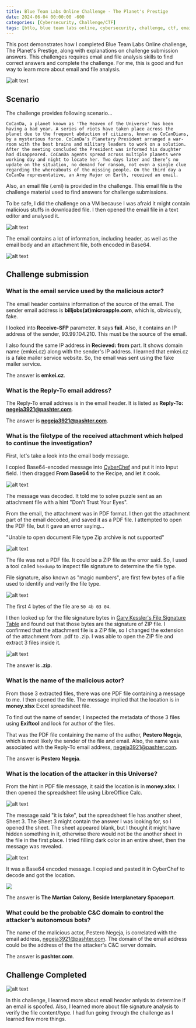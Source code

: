 ```yaml
---
title: Blue Team Labs Online Challenge - The Planet's Prestige
date: 2024-06-04 00:00:00 -600
categories: [Cybersecurity, Challenge/CTF]
tags: [btlo, blue team labs online, cybersecurity, challenge, ctf, email analysis, file analysis]
---
```


This post demonstrates how I completed Blue Team Labs Online challenge, The Planet's Prestige, along with explanations on challenge submission answers. This challenges requires email and file analysis skills to find correct answers and complete the challenge. For me, this is good and fun way to learn more about email and file analysis.

![alt text](../assets/img/screenshots/btlo/planet01.PNG)

## Scenario

The challenge provides following scenario...
```
CoCanDa, a planet known as 'The Heaven of the Universe' has been having a bad year. A series of riots have taken place across the planet due to the frequent abduction of citizens, known as CoCanDians, by a mysterious force. CoCanDa’s Planetary President arranged a war-room with the best brains and military leaders to work on a solution. After the meeting concluded the President was informed his daughter had disappeared. CoCanDa agents spread across multiple planets were working day and night to locate her. Two days later and there’s no update on the situation, no demand for ransom, not even a single clue regarding the whereabouts of the missing people. On the third day a CoCanDa representative, an Army Major on Earth, received an email. 
```

Also, an email file (.eml) is provided in the challenge. This email file is the challenge material used to find answers for challenge submissions.

To be safe, I did the challenge on a VM because I was afraid it might contain malicious stuffs in downloaded file. I then opened the email file in a text editor and analysed it.

![alt text](../assets/img/screenshots/btlo/planet02.PNG)

The email contains a lot of information, including header, as well as the email body and an attachment file, both encoded in Base64.

![alt text](../assets/img/screenshots/btlo/planet03.PNG)

## Challenge submission

### What is the email service used by the malicious actor?

The email header contains information of the source of the email. The sender email address is **billjobs(at)microapple.com**, which is, obviously, fake.

I looked into **Receive-SFP** parameter. It says **fail**. Also, it contains an IP address of the sender, 93.99.104.210. This must be the source of the email.

I also found the same IP address in **Recieved: from** part. It shows domain name (emkei.cz) along with the sender's IP address. I learned that emkei.cz is a fake mailer service website. So, the email was sent using the fake mailer service.

The answer is **emkei.cz**.

### What is the Reply-To email address?

The Reply-To email address is in the email header. It is listed as **Reply-To: negeja3921@pashter.com**.

The answer is **negeja3921@pashter.com**.

### What is the filetype of the received attachment which helped to continue the investigation?

First, let's take a look into the email body message.

I copied Base64-encoded message into [CyberChef](https://gchq.github.io/CyberChef/) and put it into Input field. I then dragged **From Base64** to the Recipe, and let it cook.

![alt text](../assets/img/screenshots/btlo/planet04.PNG)

The message was decoded. It told me to solve puzzle sent as an attachment file with a hint "Don't Trust Your Eyes".

From the email, the attachment was in PDF format. I then got the attachment part of the email decoded, and saved it as a PDF file. I attempted to open the PDF file, but it gave an error saying... 

"Unable to open document
File type Zip archive is not supported"

![alt text](../assets/img/screenshots/btlo/planet06.PNG)

The file was not a PDF file. It could be a ZIP file as the error said. So, I used a tool called ```hexdump``` to inspect file signature to determine the file type.

File signature, also known as "magic numbers", are first few bytes of a file used to identify and verify the file type.

![alt text](../assets/img/screenshots/btlo/planet07.PNG)

The first 4 bytes of the file are ```50 4b 03 04```.

I then looked up for the file signature bytes in [Gary Kessler's File Signature Table](https://www.garykessler.net/library/file_sigs.html) and found out that those bytes are the signature of ZIP file. I confirmed that the attachment file is a ZIP file, so I changed the extension of the attachment from .pdf to .zip. I was able to open the ZIP file and extract 3 files inside it.

![alt text](../assets/img/screenshots/btlo/planet08.PNG)

The answer is **.zip**.

### What is the name of the malicious actor?

From those 3 extracted files, there was one PDF file containing a message to me. I then opened the file. The message implied that the location is in **money.xlsx** Excel spreadsheet file.

To find out the name of sender, I inspected the metadata of those 3 files using **Exiftool** and look for author of the files.

That was the PDF file containing the name of the author, **Pestero Negeja**, which is most likely the sender of the file and email. Also, the name was associated with the Reply-To email address, negeja3921@pashter.com.

The answer is **Pestero Negeja**.

### What is the location of the attacker in this Universe?

From the hint in PDF file message, it said the location is in **money.xlsx**. I then opened the spreadsheet file using LibreOffice Calc.

![alt text](../assets/img/screenshots/btlo/planet10.PNG)

The message said "it is fake", but the spreadsheet file has another sheet, Sheet 3. The Sheet 3 might contain the answer I was looking for, so I opened the sheet. The sheet appeared blank, but I thought it might have hidden something in it, otherwise there would not be the another sheet in the file in the first place. I tried filling dark color in an entire sheet, then the message was revealed.

![alt text](../assets/img/screenshots/btlo/planet11.PNG)

It was a Base64 encoded message. I copied and pasted it in CyberChef to decode and got the location.

![](../assets/img/screenshots/btlo/planet12.PNG)

The answer is **The Martian Colony, Beside Interplanetary Spaceport**.

### What could be the probable C&C domain to control the attacker’s autonomous bots?

The name of the malicious actor, Pestero Negeja, is correlated with the email address, negeja3921@pashter.com. The domain of the email address could be the address of the the attacker's C&C server domain.

The answer is **pashter.com**.

## Challenge Completed

![alt text](../assets/img/screenshots/btlo/planet13.PNG)

In this challenge, I learned more about email header anlysis to determine if an email is spoofed. Also, I learned more about file signature analysis to verify the file content/type. I had fun going through the challenge as I learned few more things.